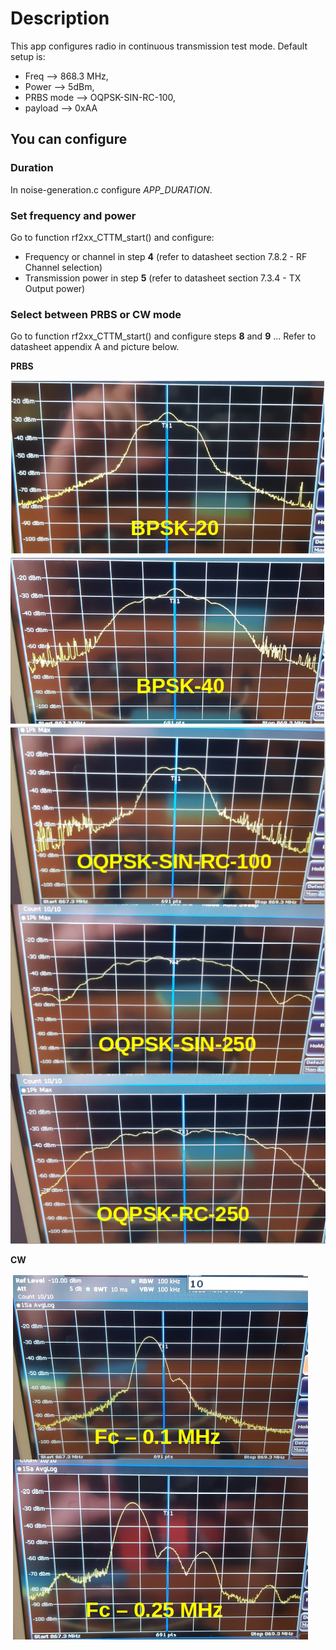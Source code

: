 # Description

This app configures radio in continuous transmission test mode.
Default setup is:

* Freq --> 868.3 MHz,
* Power --> 5dBm,
* PRBS mode --> OQPSK-SIN-RC-100,
* payload --> 0xAA

## You can configure

### Duration

In noise-generation.c configure *APP_DURATION*.

### Set frequency and power

Go to function rf2xx_CTTM_start() and configure:

* Frequency or channel in step **4** (refer to datasheet section 7.8.2 - RF Channel selection)
* Transmission power in step **5** (refer to datasheet section 7.3.4 - TX Output power)

### Select between PRBS or CW mode

Go to function rf2xx_CTTM_start() and configure steps **8** and **9** ... Refer to datasheet appendix A and picture below.

**PRBS**

![PRBS BPSK modulation](PRBS-BPSK.png)
![PRBS OQPSK modulation](PRBS-OQPSK.png)

**CW**

![CW - continuous wave](CW.png)